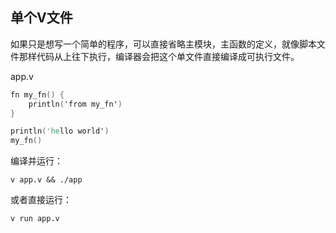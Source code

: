 ## 单个V文件

如果只是想写一个简单的程序，可以直接省略主模块，主函数的定义，就像脚本文件那样代码从上往下执行，编译器会把这个单文件直接编译成可执行文件。

app.v

```v
fn my_fn() {
	println('from my_fn')
}

println('hello world')
my_fn()
```

编译并运行：

```
v app.v && ./app
```

或者直接运行：

```
v run app.v
```

